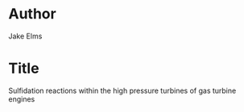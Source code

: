 # Author
Jake Elms
# Title
Sulfidation reactions within the high pressure turbines of gas turbine engines